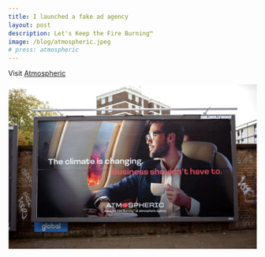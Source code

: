 ```yaml
---
title: I launched a fake ad agency
layout: post
description: Let's Keep the Fire Burning™
image: /blog/atmospheric.jpeg
# press: atmospheric
---
```


Visit [Atmospheric](https://www.atmospheric.agency)

![](/blog/atmospheric.jpg)

